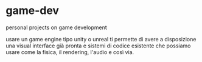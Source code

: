 # game-dev

personal projects on game development

usare un game engine tipo unity o unreal ti permette di avere a disposizione una visual interface già pronta e sistemi di codice esistente che possiamo usare come la fisica, il rendering, l'audio e così via.
